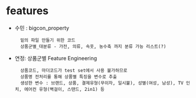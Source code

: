 # features

* 수민 : bigcon_property 

        밑의 파일 만들기 위한 코드  
        상품군별_대분류 - 가전, 의류, 속옷, 농수축 까지 분류 가능 리스트(?)
        
* 연정: 상품군별 Feature Engineering

        상품코드, 마더코드가 test set에서 사용 불가하므로
        상품명 전처리를 통해 상품별 특징을 변수로 추출
        생성한 변수 : 브랜드, 상품, 결제유형(무이자, 일시불), 성별(여성, 남성), TV 인치, 에어컨 유형(벽걸이, 스탠드, 2in1) 등
